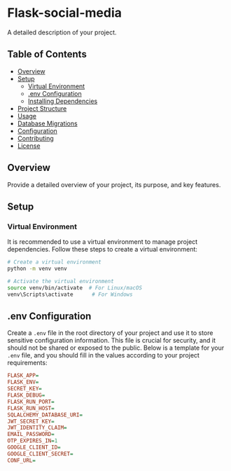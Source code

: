 # Flask-social-media

A detailed description of your project.

## Table of Contents

- [Overview](#overview)
- [Setup](#setup)
  - [Virtual Environment](#virtual-environment)
  - [.env Configuration](#env-configuration)
  - [Installing Dependencies](#installing-dependencies)
- [Project Structure](#project-structure)
- [Usage](#usage)
- [Database Migrations](#database-migrations)
- [Configuration](#configuration)
- [Contributing](#contributing)
- [License](#license)

## Overview

Provide a detailed overview of your project, its purpose, and key features.

## Setup

### Virtual Environment

It is recommended to use a virtual environment to manage project dependencies. Follow these steps to create a virtual environment:

```bash
# Create a virtual environment
python -m venv venv

# Activate the virtual environment
source venv/bin/activate  # For Linux/macOS
venv\Scripts\activate      # For Windows
```

## .env Configuration

Create a `.env` file in the root directory of your project and use it to store sensitive configuration information. This file is crucial for security, and it should not be shared or exposed to the public. Below is a template for your `.env` file, and you should fill in the values according to your project requirements:

```ini
FLASK_APP=
FLASK_ENV=
SECRET_KEY=
FLASK_DEBUG=
FLASK_RUN_PORT=
FLASK_RUN_HOST=
SQLALCHEMY_DATABASE_URI=
JWT_SECRET_KEY=
JWT_IDENTITY_CLAIM=
EMAIL_PASSWORD=
OTP_EXPIRES_IN=1
GOOGLE_CLIENT_ID=
GOOGLE_CLIENT_SECRET=
CONF_URL=